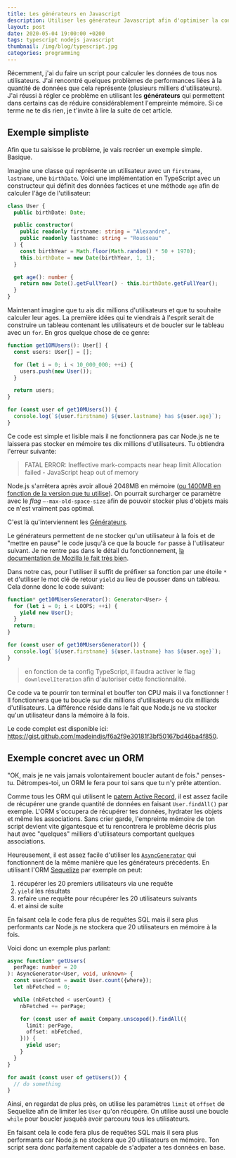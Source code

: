 ```yaml
---
title: Les générateurs en Javascript
description: Utiliser les générateur Javascript afin d'optimiser la consommation mémoire de ton script ou de ton application.
layout: post
date: 2020-05-04 19:00:00 +0200
tags: typescript nodejs javascript
thumbnail: /img/blog/typescript.jpg
categories: programming
---
```


Récemment, j'ai du faire un script pour calculer les données de tous nos utilisateurs. J'ai rencontré quelques problèmes de performances liées à la quantité de données que cela représente (plusieurs milliers d'utilisateurs). J'ai réussi à régler ce problème en utilisant les **générateurs** qui permettent dans certains cas de réduire considérablement l'empreinte mémoire. Si ce terme ne te dis rien, je t'invite à lire la suite de cet article.

## Exemple simpliste

Afin que tu saisisse le problème, je vais recréer un exemple simple. Basique.

Imagine une classe qui représente un utilisateur avec un `firstname`, `lastname`, une `birthDate`. Voici une implémentation en TypeScript avec un constructeur qui définit des données factices et une méthode `age` afin de calculer l'âge de l'utilisateur:

```ts
class User {
  public birthDate: Date;

  public constructor(
    public readonly firstname: string = "Alexandre",
    public readonly lastname: string = "Rousseau"
  ) {
    const birthYear = Math.floor(Math.random() * 50 + 1970);
    this.birthDate = new Date(birthYear, 1, 1);
  }

  get age(): number {
    return new Date().getFullYear() - this.birthDate.getFullYear();
  }
}
```

Maintenant imagine que tu ais dix millions d'utilisateurs et que tu souhaite calculer leur ages. La première idées qui te viendrais à l'esprit serait de construire un tableau contenant les utilisateurs et de boucler sur le tableau avec un `for`. En gros quelque chose de ce genre:

```ts
function get10MUsers(): User[] {
  const users: User[] = [];

  for (let i = 0; i < 10_000_000; ++i) {
    users.push(new User());
  }

  return users;
}

for (const user of get10MUsers()) {
  console.log(`${user.firstname} ${user.lastname} has ${user.age}`);
}
```

Ce code est simple et lisible mais il ne fonctionnera pas car Node.js ne te laissera pas stocker en mémoire tes dix millions d'utilisateurs. Tu obtiendra l'erreur suivante:

> FATAL ERROR: Ineffective mark-compacts near heap limit Allocation failed - JavaScript heap out of memory

Node.js s'arrêtera après avoir alloué 2048MB en mémoire ([ou 1400MB en fonction de la version que tu utilise](https://github.com/nodejs/node/issues/28202)). On pourrait surcharger ce paramètre avec le _flag_ `—-max-old-space-size` afin de pouvoir stocker plus d'objets mais ce n'est vraiment pas optimal.

C'est là qu'interviennent les [Générateurs][iterators_and_generators].

Le générateurs permettent de ne stocker qu'un utilisateur à la fois et de "mettre en pause" le code jusqu'à ce que la boucle `for` passe à l'utilisateur suivant. Je ne rentre pas dans le détail du fonctionnement, [la documentation de Mozilla le fait très bien][iterators_and_generators].

Dans notre cas, pour l'utiliser il suffit de préfixer sa fonction par une étoile `*` et d'utiliser le mot clé de retour `yield` au lieu de pousser dans un tableau. Cela donne donc le code suivant:

```ts
function* get10MUsersGenerator(): Generator<User> {
  for (let i = 0; i < LOOPS; ++i) {
    yield new User();
  }
  return;
}

for (const user of get10MUsersGenerator()) {
  console.log(`${user.firstname} ${user.lastname} has ${user.age}`);
}
```

> en fonction de ta config TypeScript, il faudra activer le flag `downlevelIteration` afin d'autoriser cette fonctionnalité.

Ce code va te pourrir ton terminal et bouffer ton CPU mais il va fonctionner ! Il fonctionnera que tu boucle sur dix millions d'utilisateurs ou dix milliards d'utilisateurs. La différence réside dans le fait que Node.js ne va stocker qu'un utilisateur dans la mémoire à la fois.

Le code complet est disponible ici: <https://gist.github.com/madeindjs/f6a2f9e30181f3bf50167bd46ba4f850>.

## Exemple concret avec un ORM

"OK, mais je ne vais jamais volontairement boucler autant de fois." penses-tu. Détrompes-toi, un ORM le fera pour toi sans que tu n'y prête attention.

Comme tous les ORM qui utilisent le [patern Active Record](https://en.wikipedia.org/wiki/Active_record_pattern), il est assez facile de récupérer une grande quantité de données en faisant `User.findAll()` par exemple. L'ORM s'occupera de récupérer tes données, hydrater les objets et même les associations. Sans crier garde, l'empreinte mémoire de ton script devient vite gigantesque et tu rencontrera le problème décris plus haut avec "quelques" milliers d'utilisateurs comportant quelques associations.

Heureusement, il est assez facile d'utiliser les [`AsyncGenerator`][for-await...of] qui fonctionnent de la même manière que les générateurs précédents. En utilisant l'ORM [Sequelize](https://sequelize.org/) par exemple on peut:

1. récupérer les 20 premiers utilisateurs via une requête
2. `yield` les résultats
3. refaire une requête pour récupérer les 20 utilisateurs suivants
4. et ainsi de suite

En faisant cela le code fera plus de requêtes SQL mais il sera plus performants car Node.js ne stockera que 20 utilisateurs en mémoire à la fois.

Voici donc un exemple plus parlant:

```ts
async function* getUsers(
  perPage: number = 20
): AsyncGenerator<User, void, unknown> {
  const userCount = await User.count({where});
  let nbFetched = 0;

  while (nbFetched < userCount) {
    nbFetched += perPage;

    for (const user of await Company.unscoped().findAll({
      limit: perPage,
      offset: nbFetched,
    })) {
      yield user;
    }
  }
}

for await (const user of getUsers()) {
  // do something
}
```

Ainsi, en regardat de plus près, on utilise les paramètres `limit` et `offset` de Sequelize afin de limiter les `User` qu'on récupère. On utilise aussi une boucle `while` pour boucler jusquèà avoir parcouru tous les utilisateurs.

En faisant cela le code fera plus de requêtes SQL mais il sera plus performants car Node.js ne stockera que 20 utilisateurs en mémoire. Ton script sera donc parfaitement capable de s'adpater a tes données en base.

[iterators_and_generators]: https://developer.mozilla.org/en-US/docs/Web/JavaScript/Guide/Iterators_and_Generators
[for-await...of]: https://developer.mozilla.org/en-US/docs/Web/JavaScript/Reference/Statements/for-await...of
